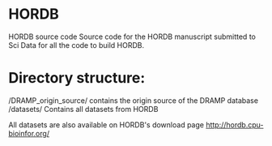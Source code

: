 # HORDB
HORDB source code
Source code for the HORDB manuscript submitted to Sci Data for all the code to build HORDB. 

# Directory structure:
/DRAMP_origin_source/ contains the origin source of the DRAMP database
/datasets/ Contains all datasets from HORDB

All datasets are also available on HORDB's download page http://hordb.cpu-bioinfor.org/
